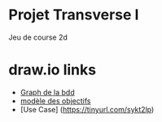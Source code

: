 # Projet Transverse I
Jeu de course 2d

# draw.io links
* [Graph de la bdd](https://www.draw.io/#G1HM3u5Jm_DHEvWb5QuPT6elJKHJPSvnr9)
* [modèle des objectifs](https://www.draw.io/#G1pc2gVNvSXj_uxWbKKBlU1y9g3dyHINHV) 
* [Use Case] (https://tinyurl.com/sykt2lp)
